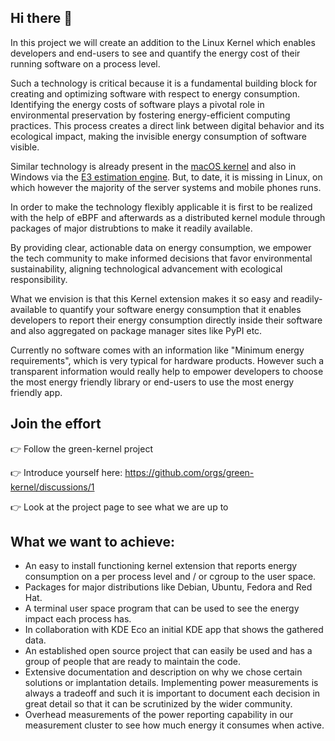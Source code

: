 ## Hi there 👋

In this project we will create an addition to the Linux Kernel which enables developers and end-users to see and quantify the energy cost of their running software on a process level.

Such a technology is critical because it is a fundamental building block for creating and optimizing software with respect to energy consumption. Identifying the energy costs of software plays a pivotal role in environmental preservation by fostering energy-efficient computing practices. This process creates a direct link between digital behavior and its ecological impact, making the invisible energy consumption of software visible.

Similar technology is already present in the [macOS kernel](https://firefox-source-docs.mozilla.org/performance/powermetrics.html) and also in Windows via the [E3 estimation engine](https://devblogs.microsoft.com/sustainable-software/measuring-your-application-power-and-carbon-impact-part-1/). But, to date, it is missing in Linux, on which however the majority of the server systems and mobile phones runs.

In order to make the technology flexibly applicable it is first to be realized with the help of eBPF and afterwards as a distributed kernel module through packages of major distrubtions to make it readily available.

By providing clear, actionable data on energy consumption, we empower the tech community to make informed decisions that favor environmental sustainability, aligning technological advancement with ecological responsibility.

What we envision is that this Kernel extension makes it so easy and readily-available to quantify your software energy consumption that it enables developers to report their energy consumption directly inside their software and also aggregated on package manager sites like PyPI etc.

Currently no software comes with an information like "Minimum energy requirements", which is very typical for hardware products. However such a transparent information would really help to empower developers to choose the most energy friendly library or end-users to use the most energy friendly app.

## Join the effort

👉 Follow the green-kernel project

👉 Introduce yourself here: https://github.com/orgs/green-kernel/discussions/1

👉 Look at the project page to see what we are up to


## What we want to achieve:

- An easy to install functioning kernel extension that reports energy consumption on a per process level and / or cgroup to the user space.
- Packages for major distributions like Debian, Ubuntu, Fedora and Red Hat.
- A terminal user space program that can be used to see the energy impact each process has.
- In collaboration with KDE Eco an initial KDE app that shows the gathered data.
- An established open source project that can easily be used and has a group of people that are ready to maintain the code.
- Extensive documentation and description on why we chose certain solutions or implantation details. Implementing power measurements is always a tradeoff and such it is important to document each decision in great detail so that it can be scrutinized by the wider community.
- Overhead measurements of the power reporting capability in our measurement cluster to see how much energy it consumes when active.

